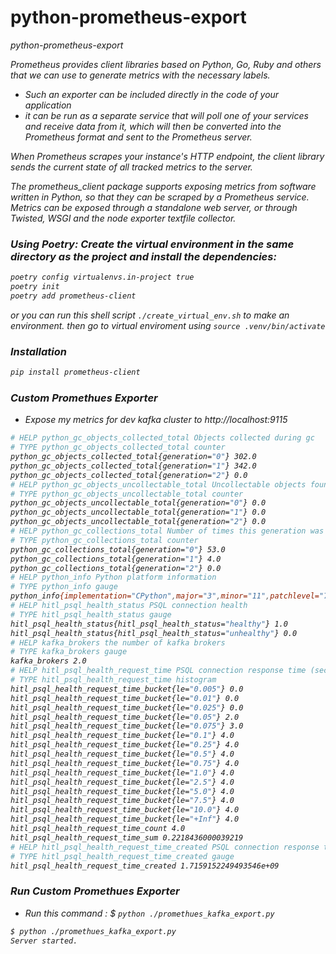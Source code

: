 # python-prometheus-export
<i>python-prometheus-export

Prometheus provides client libraries based on Python, Go, Ruby and others that we can use to generate metrics with the necessary labels. 
- Such an exporter can be included directly in the code of your application
- it can be run as a separate service that will poll one of your services and receive data from it, which will then be converted into the Prometheus format and sent to the Prometheus server. 

When Prometheus scrapes your instance's HTTP endpoint, the client library sends the current state of all tracked metrics to the server.

The prometheus_client package supports exposing metrics from software written in Python, so that they can be scraped by a Prometheus service.
Metrics can be exposed through a standalone web server, or through Twisted, WSGI and the node exporter textfile collector.


### Using Poetry: Create the virtual environment in the same directory as the project and install the dependencies:
```bash
poetry config virtualenvs.in-project true
poetry init
poetry add prometheus-client
```
or you can run this shell script `./create_virtual_env.sh` to make an environment. then go to virtual enviroment using `source .venv/bin/activate`



### Installation
```bash
pip install prometheus-client
```

### Custom Promethues Exporter
- Expose my metrics for dev kafka cluster to http://localhost:9115
```bash
# HELP python_gc_objects_collected_total Objects collected during gc
# TYPE python_gc_objects_collected_total counter
python_gc_objects_collected_total{generation="0"} 302.0
python_gc_objects_collected_total{generation="1"} 342.0
python_gc_objects_collected_total{generation="2"} 0.0
# HELP python_gc_objects_uncollectable_total Uncollectable objects found during GC
# TYPE python_gc_objects_uncollectable_total counter
python_gc_objects_uncollectable_total{generation="0"} 0.0
python_gc_objects_uncollectable_total{generation="1"} 0.0
python_gc_objects_uncollectable_total{generation="2"} 0.0
# HELP python_gc_collections_total Number of times this generation was collected
# TYPE python_gc_collections_total counter
python_gc_collections_total{generation="0"} 53.0
python_gc_collections_total{generation="1"} 4.0
python_gc_collections_total{generation="2"} 0.0
# HELP python_info Python platform information
# TYPE python_info gauge
python_info{implementation="CPython",major="3",minor="11",patchlevel="7",version="3.11.7"} 1.0
# HELP hitl_psql_health_status PSQL connection health
# TYPE hitl_psql_health_status gauge
hitl_psql_health_status{hitl_psql_health_status="healthy"} 1.0
hitl_psql_health_status{hitl_psql_health_status="unhealthy"} 0.0
# HELP kafka_brokers the number of kafka brokers
# TYPE kafka_brokers gauge
kafka_brokers 2.0
# HELP hitl_psql_health_request_time PSQL connection response time (seconds)
# TYPE hitl_psql_health_request_time histogram
hitl_psql_health_request_time_bucket{le="0.005"} 0.0
hitl_psql_health_request_time_bucket{le="0.01"} 0.0
hitl_psql_health_request_time_bucket{le="0.025"} 0.0
hitl_psql_health_request_time_bucket{le="0.05"} 2.0
hitl_psql_health_request_time_bucket{le="0.075"} 3.0
hitl_psql_health_request_time_bucket{le="0.1"} 4.0
hitl_psql_health_request_time_bucket{le="0.25"} 4.0
hitl_psql_health_request_time_bucket{le="0.5"} 4.0
hitl_psql_health_request_time_bucket{le="0.75"} 4.0
hitl_psql_health_request_time_bucket{le="1.0"} 4.0
hitl_psql_health_request_time_bucket{le="2.5"} 4.0
hitl_psql_health_request_time_bucket{le="5.0"} 4.0
hitl_psql_health_request_time_bucket{le="7.5"} 4.0
hitl_psql_health_request_time_bucket{le="10.0"} 4.0
hitl_psql_health_request_time_bucket{le="+Inf"} 4.0
hitl_psql_health_request_time_count 4.0
hitl_psql_health_request_time_sum 0.2218436000039219
# HELP hitl_psql_health_request_time_created PSQL connection response time (seconds)
# TYPE hitl_psql_health_request_time_created gauge
hitl_psql_health_request_time_created 1.7159152249493546e+09
```


### Run Custom Promethues Exporter
- Run this command : $ `python ./promethues_kafka_export.py`
```bash
$ python ./promethues_kafka_export.py 
Server started.
```